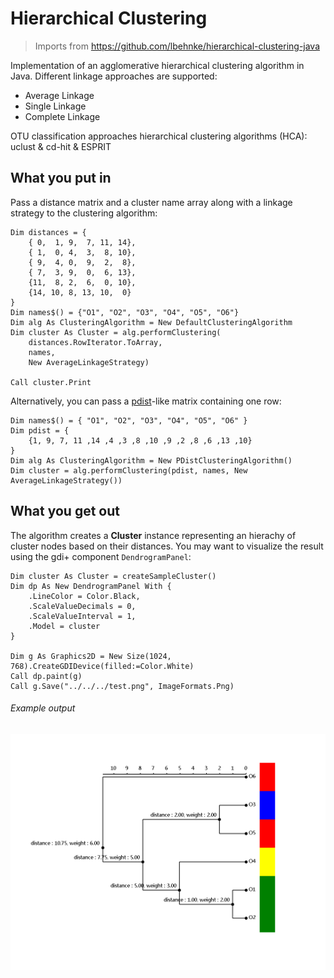 Hierarchical Clustering
=======================

> Imports from https://github.com/lbehnke/hierarchical-clustering-java

Implementation of an agglomerative hierarchical clustering algorithm in Java. Different linkage approaches are supported:
* Average Linkage
* Single Linkage
* Complete Linkage

OTU classification approaches
hierarchical clustering algorithms (HCA): uclust & cd-hit & ESPRIT

What you put in
---------------

Pass a distance matrix and a cluster name array along with a linkage strategy to the clustering algorithm:

```vbnet
Dim distances = {
    { 0,  1, 9,  7, 11, 14},
    { 1,  0, 4,  3,  8, 10},
    { 9,  4, 0,  9,  2,  8},
    { 7,  3, 9,  0,  6, 13},
    {11,  8, 2,  6,  0, 10},
    {14, 10, 8, 13, 10,  0}
}
Dim names$() = {"O1", "O2", "O3", "O4", "O5", "O6"}
Dim alg As ClusteringAlgorithm = New DefaultClusteringAlgorithm
Dim cluster As Cluster = alg.performClustering(
    distances.RowIterator.ToArray,
    names,
    New AverageLinkageStrategy)

Call cluster.Print
```

Alternatively, you can pass a [pdist](http://www.mathworks.com/help/stats/pdist.html)-like matrix containing one row:

```vbnet
Dim names$() = { "O1", "O2", "O3", "O4", "O5", "O6" }
Dim pdist = {
    {1, 9, 7, 11 ,14 ,4 ,3 ,8 ,10 ,9 ,2 ,8 ,6 ,13 ,10}
}
Dim alg As ClusteringAlgorithm = New PDistClusteringAlgorithm()
Dim cluster = alg.performClustering(pdist, names, New AverageLinkageStrategy())
```

What you get out
----------------

The algorithm creates a **Cluster** instance representing an hierachy of cluster nodes based on their distances.
You may want to visualize the result using the gdi+ component ``DendrogramPanel``:

```vbnet
Dim cluster As Cluster = createSampleCluster()
Dim dp As New DendrogramPanel With {
    .LineColor = Color.Black,
    .ScaleValueDecimals = 0,
    .ScaleValueInterval = 1,
    .Model = cluster
}

Dim g As Graphics2D = New Size(1024, 768).CreateGDIDevice(filled:=Color.White)
Call dp.paint(g)
Call g.Save("../../../test.png", ImageFormats.Png)
```

###### Example output
![](./test.png)
